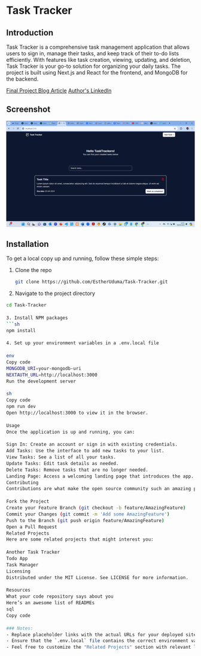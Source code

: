 <h1>Task Tracker</h1>

<h2>Introduction</h2>

Task Tracker is a comprehensive task management application that allows users to sign in, manage their tasks, and keep track of their to-do lists efficiently. With features like task creation, viewing, updating, and deletion, Task Tracker is your go-to solution for organizing your daily tasks. The project is built using Next.js and React for the frontend, and MongoDB for the backend.

[Final Project Blog Article](https://your-blog-article-link.com)
[Author's LinkedIn](https://www.linkedin.com/in/esther-uduma)

<h2>Screenshot</h2>

![Task Tracker Screenshot](<Task Tracker.png>)

<h2>Installation</h2>

To get a local copy up and running, follow these simple steps:

1. Clone the repo
   ```sh
   git clone https://github.com/EstherUduma/Task-Tracker.git

2. Navigate to the project directory
```sh
cd Task-Tracker

3. Install NPM packages
```sh
npm install

4. Set up your environment variables in a .env.local file

env
Copy code
MONGODB_URI=your-mongodb-uri
NEXTAUTH_URL=http://localhost:3000
Run the development server

sh
Copy code
npm run dev
Open http://localhost:3000 to view it in the browser.

Usage
Once the application is up and running, you can:

Sign In: Create an account or sign in with existing credentials.
Add Tasks: Use the interface to add new tasks to your list.
View Tasks: See a list of all your tasks.
Update Tasks: Edit task details as needed.
Delete Tasks: Remove tasks that are no longer needed.
Landing Page: Access a welcoming landing page that introduces the app.
Contributing
Contributions are what make the open source community such an amazing place to be learn, inspire, and create. Any contributions you make are greatly appreciated.

Fork the Project
Create your Feature Branch (git checkout -b feature/AmazingFeature)
Commit your Changes (git commit -m 'Add some AmazingFeature')
Push to the Branch (git push origin feature/AmazingFeature)
Open a Pull Request
Related Projects
Here are some related projects that might interest you:

Another Task Tracker
Todo App
Task Manager
Licensing
Distributed under the MIT License. See LICENSE for more information.

Resources
What your code repository says about you
Here’s an awesome list of READMEs
sql
Copy code

### Notes:
- Replace placeholder links with the actual URLs for your deployed site, blog article, LinkedIn profile, and screenshot.
- Ensure that the `.env.local` file contains the correct environment variables for your MongoDB URI and any other required configuration.
- Feel free to customize the "Related Projects" section with relevant links to other projects or repositories that you find useful or related to your Task Tracker.




